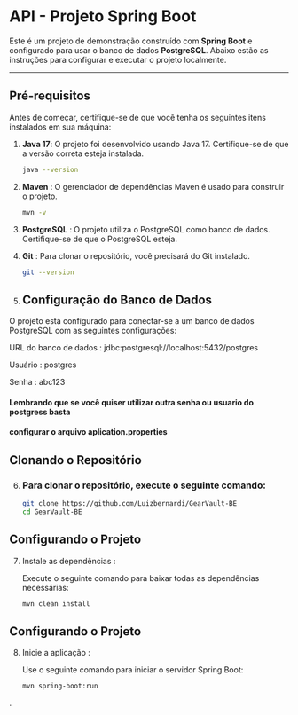 # API - Projeto Spring Boot

Este é um projeto de demonstração construído com **Spring Boot** e configurado para usar o banco de dados **PostgreSQL**. Abaixo estão as instruções para configurar e executar o projeto localmente.

---

## Pré-requisitos

Antes de começar, certifique-se de que você tenha os seguintes itens instalados em sua máquina:

1. **Java 17**: O projeto foi desenvolvido usando Java 17. Certifique-se de que a versão correta esteja instalada.
   ```bash
   java --version
   
2. **Maven** : O gerenciador de dependências Maven é usado para construir o projeto.
    ```bash
    mvn -v
   
3. **PostgreSQL** : O projeto utiliza o PostgreSQL como banco de dados. Certifique-se de que o PostgreSQL esteja.


4. **Git** : Para clonar o repositório, você precisará do Git instalado.
    ```bash
    git --version 

5. ## Configuração do Banco de Dados

O projeto está configurado para conectar-se a um banco de dados PostgreSQL com as seguintes configurações:

URL do banco de dados : jdbc:postgresql://localhost:5432/postgres

Usuário : postgres

Senha : abc123

#### Lembrando que se você quiser utilizar outra senha ou usuario do postgress basta
#### configurar o arquivo aplication.properties

## Clonando o Repositório

6. ### Para clonar o repositório, execute o seguinte comando:
    ```bash
    git clone https://github.com/Luizbernardi/GearVault-BE
    cd GearVault-BE

## Configurando o Projeto

7. Instale as dependências :

   Execute o seguinte comando para baixar todas as dependências necessárias:
    ```bash
    mvn clean install

## Configurando o Projeto

8. Inicie a aplicação :

   Use o seguinte comando para iniciar o servidor Spring Boot:
    ```bash
    mvn spring-boot:run                      
.




   


   



 

